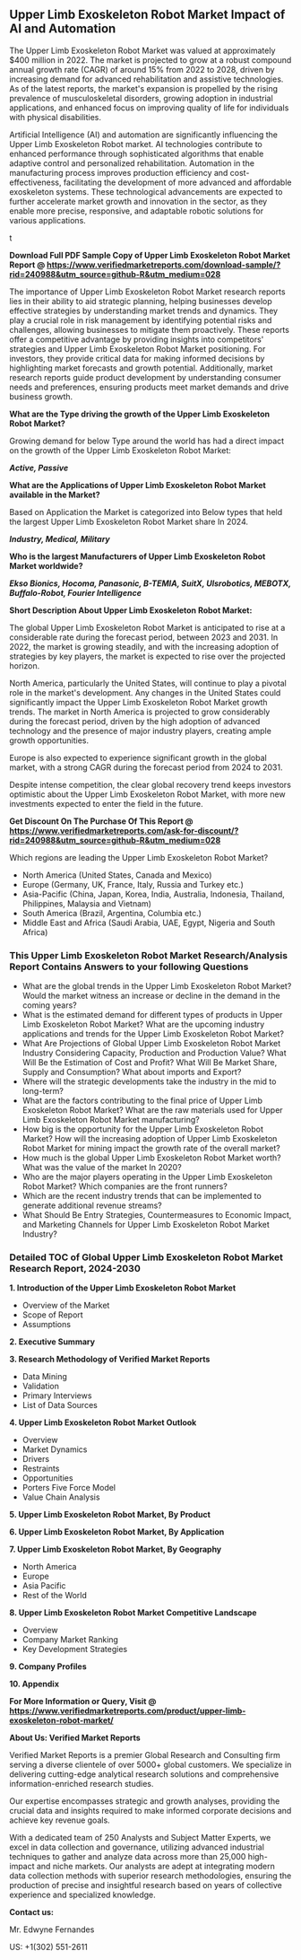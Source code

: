 <h2>Upper Limb Exoskeleton Robot Market Impact of AI and Automation</h2><p>The Upper Limb Exoskeleton Robot Market was valued at approximately $400 million in 2022. The market is projected to grow at a robust compound annual growth rate (CAGR) of around 15% from 2022 to 2028, driven by increasing demand for advanced rehabilitation and assistive technologies. As of the latest reports, the market's expansion is propelled by the rising prevalence of musculoskeletal disorders, growing adoption in industrial applications, and enhanced focus on improving quality of life for individuals with physical disabilities.</p><p>Artificial Intelligence (AI) and automation are significantly influencing the Upper Limb Exoskeleton Robot market. AI technologies contribute to enhanced performance through sophisticated algorithms that enable adaptive control and personalized rehabilitation. Automation in the manufacturing process improves production efficiency and cost-effectiveness, facilitating the development of more advanced and affordable exoskeleton systems. These technological advancements are expected to further accelerate market growth and innovation in the sector, as they enable more precise, responsive, and adaptable robotic solutions for various applications.</p>t</p><p id="" class=""><strong>Download Full PDF Sample Copy of Upper Limb Exoskeleton Robot Market Report @ <a href="https://www.verifiedmarketreports.com/download-sample/?rid=240988&utm_source=github-R&utm_medium=028" target="_blank">https://www.verifiedmarketreports.com/download-sample/?rid=240988&utm_source=github-R&utm_medium=028</a></strong></p><p>The importance of&nbsp;Upper Limb Exoskeleton Robot Market research reports lies in their ability to aid strategic planning, helping businesses develop effective strategies by understanding market trends and dynamics. They play a crucial role in risk management by identifying potential risks and challenges, allowing businesses to mitigate them proactively. These reports offer a competitive advantage by providing insights into competitors' strategies and Upper Limb Exoskeleton Robot Market positioning. For investors, they provide critical data for making informed decisions by highlighting market forecasts and growth potential. Additionally, market research reports guide product development by understanding consumer needs and preferences, ensuring products meet market demands and drive business growth.</p><p><strong>What are the&nbsp;Type driving the growth of the Upper Limb Exoskeleton Robot Market?</strong></p><p id="" class="">Growing demand for below Type around the world has had a direct impact on the growth of the Upper Limb Exoskeleton Robot Market:</p><em><strong>Active, Passive</strong></em></p><strong>What are the&nbsp;Applications&nbsp;of Upper Limb Exoskeleton Robot Market available in the Market?</strong></p><p id="" class="">Based on Application the Market is categorized into Below types that held the largest Upper Limb Exoskeleton Robot Market share In 2024.</p><em><strong>Industry, Medical, Military</strong></em></p><strong>Who is the largest Manufacturers of Upper Limb Exoskeleton Robot Market worldwide?</strong></p><p><em><strong>Ekso Bionics, Hocoma, Panasonic, B-TEMIA, SuitX, Ulsrobotics, MEBOTX, Buffalo-Robot, Fourier Intelligence</strong></em></p><p id="" class=""><strong>Short Description About Upper Limb Exoskeleton Robot Market:</strong></p><p>The global Upper Limb Exoskeleton Robot Market is anticipated to rise at a considerable rate during the forecast period, between 2023 and 2031. In 2022, the market is growing steadily, and with the increasing adoption of strategies by key players, the market is expected to rise over the projected horizon.</p><p>North America, particularly the United States, will continue to play a pivotal role in the market's development. Any changes in the United States could significantly impact the Upper Limb Exoskeleton Robot Market growth trends. The market in North America is projected to grow considerably during the forecast period, driven by the high adoption of advanced technology and the presence of major industry players, creating ample growth opportunities.</p><p>Europe is also expected to experience significant growth in the global market, with a strong CAGR during the forecast period from 2024 to 2031.</p><p>Despite intense competition, the clear global recovery trend keeps investors optimistic about the Upper Limb Exoskeleton Robot Market, with more new investments expected to enter the field in the future.</p><p id="" class=""><strong>Get Discount On The Purchase Of This Report @ <a href="https://www.verifiedmarketreports.com/ask-for-discount/?rid=240988&utm_source=github-R&utm_medium=028" target="_blank">https://www.verifiedmarketreports.com/ask-for-discount/?rid=240988&utm_source=github-R&utm_medium=028</a></strong></p>Which regions are leading the Upper Limb Exoskeleton Robot Market?</p><ul><li>North America (United States, Canada and Mexico)</li><li>Europe (Germany, UK, France, Italy, Russia and Turkey etc.)</li><li>Asia-Pacific (China, Japan, Korea, India, Australia, Indonesia, Thailand, Philippines, Malaysia and Vietnam)</li><li>South America (Brazil, Argentina, Columbia etc.)</li><li>Middle East and Africa (Saudi Arabia, UAE, Egypt, Nigeria and South Africa)</li></ul><h3 id="" class="">This Upper Limb Exoskeleton Robot Market Research/Analysis Report Contains Answers to your following Questions</h3><ul><li>What are the global trends in the Upper Limb Exoskeleton Robot Market? Would the market witness an increase or decline in the demand in the coming years?</li><li>What is the estimated demand for different types of products in Upper Limb Exoskeleton Robot Market? What are the upcoming industry applications and trends for the Upper Limb Exoskeleton Robot Market?</li><li>What Are Projections of Global Upper Limb Exoskeleton Robot Market Industry Considering Capacity, Production and Production Value? What Will Be the Estimation of Cost and Profit? What Will Be Market Share, Supply and Consumption? What about imports and Export?</li><li>Where will the strategic developments take the industry in the mid to long-term?</li><li>What are the factors contributing to the final price of Upper Limb Exoskeleton Robot Market? What are the raw materials used for Upper Limb Exoskeleton Robot Market manufacturing?</li><li>How big is the opportunity for the Upper Limb Exoskeleton Robot Market? How will the increasing adoption of Upper Limb Exoskeleton Robot Market for mining impact the growth rate of the overall market?</li><li>How much is the global Upper Limb Exoskeleton Robot Market worth? What was the value of the market In 2020?</li><li>Who are the major players operating in the Upper Limb Exoskeleton Robot Market? Which companies are the front runners?</li><li>Which are the recent industry trends that can be implemented to generate additional revenue streams?</li><li>What Should Be Entry Strategies, Countermeasures to Economic Impact, and Marketing Channels for Upper Limb Exoskeleton Robot Market Industry?</li></ul><h3 id="" class="">Detailed TOC of Global Upper Limb Exoskeleton Robot Market Research Report, 2024-2030</h3><p id="" class=""><strong>1. Introduction of the Upper Limb Exoskeleton Robot Market</strong></p><ul><li>Overview of the Market</li><li>Scope of Report</li><li>Assumptions</li></ul><p id="" class=""><strong>2. Executive Summary</strong></p><p id="" class=""><strong>3. Research Methodology of Verified Market Reports</strong></p><ul><li>Data Mining</li><li>Validation</li><li>Primary Interviews</li><li>List of Data Sources</li></ul><p id="" class=""><strong>4. Upper Limb Exoskeleton Robot Market Outlook</strong></p><ul><li>Overview</li><li>Market Dynamics</li><li>Drivers</li><li>Restraints</li><li>Opportunities</li><li>Porters Five Force Model</li><li>Value Chain Analysis</li></ul><p id="" class=""><strong>5. Upper Limb Exoskeleton Robot Market, By Product</strong></p><p id="" class=""><strong>6. Upper Limb Exoskeleton Robot Market, By Application</strong></p><p id="" class=""><strong>7. Upper Limb Exoskeleton Robot Market, By Geography</strong></p><ul><li>North America</li><li>Europe</li><li>Asia Pacific</li><li>Rest of the World</li></ul><p id="" class=""><strong>8. Upper Limb Exoskeleton Robot Market Competitive Landscape</strong></p><ul><li>Overview</li><li>Company Market Ranking</li><li>Key Development Strategies</li></ul><p id="" class=""><strong>9. Company Profiles</strong></p><p id="" class=""><strong>10. Appendix</strong></p><p id="" class=""><strong>For More Information or Query, Visit @ <a href="https://www.verifiedmarketreports.com/product/upper-limb-exoskeleton-robot-market/" target="_blank">https://www.verifiedmarketreports.com/product/upper-limb-exoskeleton-robot-market/</a></strong></p><p id="" class=""><strong>About Us: Verified Market Reports</strong></p><p id="" class="">Verified Market Reports is a premier Global Research and Consulting firm serving a diverse clientele of over 5000+ global customers. We specialize in delivering cutting-edge analytical research solutions and comprehensive information-enriched research studies.</p><p id="" class="">Our expertise encompasses strategic and growth analyses, providing the crucial data and insights required to make informed corporate decisions and achieve key revenue goals.</p><p id="" class="">With a dedicated team of 250 Analysts and Subject Matter Experts, we excel in data collection and governance, utilizing advanced industrial techniques to gather and analyze data across more than 25,000 high-impact and niche markets. Our analysts are adept at integrating modern data collection methods with superior research methodologies, ensuring the production of precise and insightful research based on years of collective experience and specialized knowledge.</p><p id="" class=""><strong>Contact us:</strong></p><p id="" class="">Mr. Edwyne Fernandes</p><p id="" class="">US: +1(302) 551-2611</p>